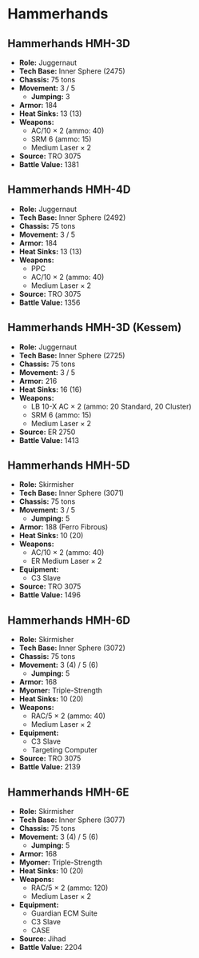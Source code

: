 # Hammerhands
## Hammerhands HMH-3D
- **Role:** Juggernaut
- **Tech Base:** Inner Sphere (2475)
- **Chassis:** 75 tons
- **Movement:** 3 / 5
  - **Jumping:** 3
- **Armor:** 184
- **Heat Sinks:** 13 (13)
- **Weapons:**
  - AC/10 × 2 (ammo: 40)
  - SRM 6 (ammo: 15)
  - Medium Laser × 2
- **Source:** TRO 3075
- **Battle Value:** 1381

## Hammerhands HMH-4D
- **Role:** Juggernaut
- **Tech Base:** Inner Sphere (2492)
- **Chassis:** 75 tons
- **Movement:** 3 / 5
- **Armor:** 184
- **Heat Sinks:** 13 (13)
- **Weapons:**
  - PPC
  - AC/10 × 2 (ammo: 40)
  - Medium Laser × 2
- **Source:** TRO 3075
- **Battle Value:** 1356

## Hammerhands HMH-3D (Kessem)
- **Role:** Juggernaut
- **Tech Base:** Inner Sphere (2725)
- **Chassis:** 75 tons
- **Movement:** 3 / 5
- **Armor:** 216
- **Heat Sinks:** 16 (16)
- **Weapons:**
  - LB 10-X AC × 2 (ammo: 20 Standard, 20 Cluster)
  - SRM 6 (ammo: 15)
  - Medium Laser × 2
- **Source:** ER 2750
- **Battle Value:** 1413

## Hammerhands HMH-5D
- **Role:** Skirmisher
- **Tech Base:** Inner Sphere (3071)
- **Chassis:** 75 tons
- **Movement:** 3 / 5
  - **Jumping:** 5
- **Armor:** 188 (Ferro Fibrous)
- **Heat Sinks:** 10 (20)
- **Weapons:**
  - AC/10 × 2 (ammo: 40)
  - ER Medium Laser × 2
- **Equipment:**
  - C3 Slave
- **Source:** TRO 3075
- **Battle Value:** 1496

## Hammerhands HMH-6D
- **Role:** Skirmisher
- **Tech Base:** Inner Sphere (3072)
- **Chassis:** 75 tons
- **Movement:** 3 (4) / 5 (6)
  - **Jumping:** 5
- **Armor:** 168
- **Myomer:** Triple-Strength
- **Heat Sinks:** 10 (20)
- **Weapons:**
  - RAC/5 × 2 (ammo: 40)
  - Medium Laser × 2
- **Equipment:**
  - C3 Slave
  - Targeting Computer
- **Source:** TRO 3075
- **Battle Value:** 2139

## Hammerhands HMH-6E
- **Role:** Skirmisher
- **Tech Base:** Inner Sphere (3077)
- **Chassis:** 75 tons
- **Movement:** 3 (4) / 5 (6)
  - **Jumping:** 5
- **Armor:** 168
- **Myomer:** Triple-Strength
- **Heat Sinks:** 10 (20)
- **Weapons:**
  - RAC/5 × 2 (ammo: 120)
  - Medium Laser × 2
- **Equipment:**
  - Guardian ECM Suite
  - C3 Slave
  - CASE
- **Source:** Jihad
- **Battle Value:** 2204

